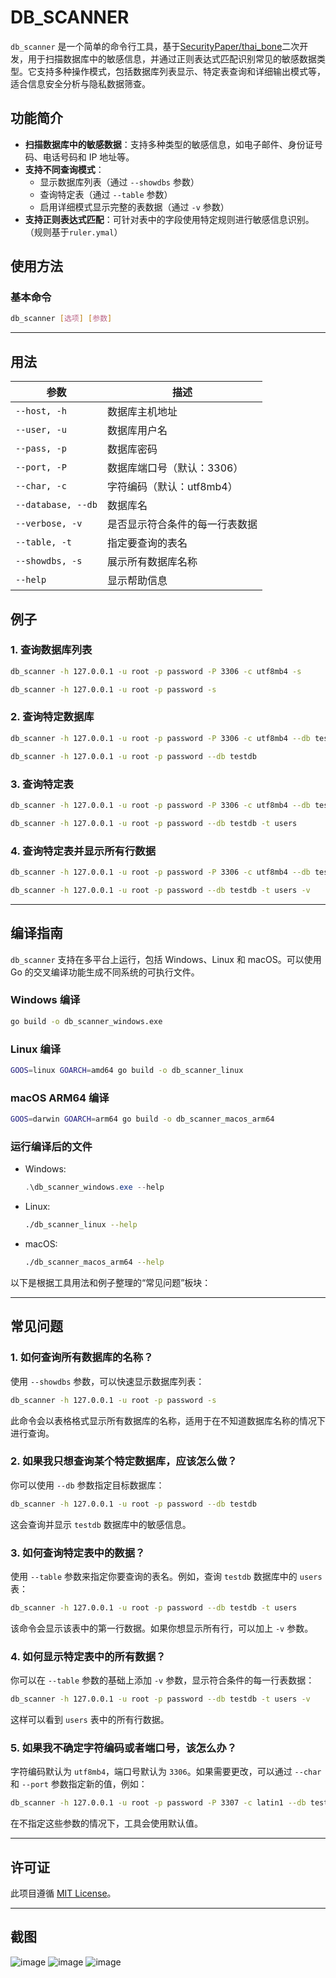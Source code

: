 # DB_SCANNER

`db_scanner` 是一个简单的命令行工具，基于[SecurityPaper/thai_bone](https://github.com/SecurityPaper/thai_bone/)二次开发，用于扫描数据库中的敏感信息，并通过正则表达式匹配识别常见的敏感数据类型。它支持多种操作模式，包括数据库列表显示、特定表查询和详细输出模式等，适合信息安全分析与隐私数据筛查。

## 功能简介

- **扫描数据库中的敏感数据**：支持多种类型的敏感信息，如电子邮件、身份证号码、电话号码和 IP 地址等。
- **支持不同查询模式**：
  - 显示数据库列表（通过 `--showdbs` 参数）
  - 查询特定表（通过 `--table` 参数）
  - 启用详细模式显示完整的表数据（通过 `-v` 参数）
- **支持正则表达式匹配**：可针对表中的字段使用特定规则进行敏感信息识别。（规则基于`ruler.ymal`）

## 使用方法

### 基本命令

```bash
db_scanner [选项] [参数]
```

---

## **用法**

| 参数                  | 描述                               |
|-----------------------|------------------------------------|
| `--host, -h`          | 数据库主机地址                     |
| `--user, -u`          | 数据库用户名                       |
| `--pass, -p`          | 数据库密码                         |
| `--port, -P`          | 数据库端口号（默认：3306）         |
| `--char, -c`          | 字符编码（默认：utf8mb4）          |
| `--database, --db`    | 数据库名                           |
| `--verbose, -v`       | 是否显示符合条件的每一行表数据     |
| `--table, -t`         | 指定要查询的表名                   |
| `--showdbs, -s`       | 展示所有数据库名称                 |
| `--help`              | 显示帮助信息                       |

## **例子**

### 1. 查询数据库列表

```bash
db_scanner -h 127.0.0.1 -u root -p password -P 3306 -c utf8mb4 -s
```
```bash
db_scanner -h 127.0.0.1 -u root -p password -s
```

### 2. 查询特定数据库

```bash
db_scanner -h 127.0.0.1 -u root -p password -P 3306 -c utf8mb4 --db testdb
```
```bash
db_scanner -h 127.0.0.1 -u root -p password --db testdb
```

### 3. 查询特定表

```bash
db_scanner -h 127.0.0.1 -u root -p password -P 3306 -c utf8mb4 --db testdb -t users
```
```bash
db_scanner -h 127.0.0.1 -u root -p password --db testdb -t users
```

### 4. 查询特定表并显示所有行数据

```bash
db_scanner -h 127.0.0.1 -u root -p password -P 3306 -c utf8mb4 --db testdb -t users -v
```
```bash
db_scanner -h 127.0.0.1 -u root -p password --db testdb -t users -v
```

---

## 编译指南

`db_scanner` 支持在多平台上运行，包括 Windows、Linux 和 macOS。可以使用 Go 的交叉编译功能生成不同系统的可执行文件。

### Windows 编译

```bash
go build -o db_scanner_windows.exe
```

### Linux 编译

```bash
GOOS=linux GOARCH=amd64 go build -o db_scanner_linux
```

### macOS ARM64 编译

```bash
GOOS=darwin GOARCH=arm64 go build -o db_scanner_macos_arm64
```

### 运行编译后的文件

- Windows:
  ```powershell
  .\db_scanner_windows.exe --help
  ```
- Linux:
  ```bash
  ./db_scanner_linux --help
  ```
- macOS:
  ```bash
  ./db_scanner_macos_arm64 --help
  ```

以下是根据工具用法和例子整理的“常见问题”板块：

---

## **常见问题**

### 1. 如何查询所有数据库的名称？

使用 `--showdbs` 参数，可以快速显示数据库列表：
```bash
db_scanner -h 127.0.0.1 -u root -p password -s
```
此命令会以表格格式显示所有数据库的名称，适用于在不知道数据库名称的情况下进行查询。

### 2. 如果我只想查询某个特定数据库，应该怎么做？

你可以使用 `--db` 参数指定目标数据库：
```bash
db_scanner -h 127.0.0.1 -u root -p password --db testdb
```
这会查询并显示 `testdb` 数据库中的敏感信息。

### 3. 如何查询特定表中的数据？

使用 `--table` 参数来指定你要查询的表名。例如，查询 `testdb` 数据库中的 `users` 表：
```bash
db_scanner -h 127.0.0.1 -u root -p password --db testdb -t users
```
该命令会显示该表中的第一行数据。如果你想显示所有行，可以加上 `-v` 参数。

### 4. 如何显示特定表中的所有数据？

你可以在 `--table` 参数的基础上添加 `-v` 参数，显示符合条件的每一行表数据：
```bash
db_scanner -h 127.0.0.1 -u root -p password --db testdb -t users -v
```
这样可以看到 `users` 表中的所有行数据。

### 5. 如果我不确定字符编码或者端口号，该怎么办？

字符编码默认为 `utf8mb4`，端口号默认为 `3306`。如果需要更改，可以通过 `--char` 和 `--port` 参数指定新的值，例如：
```bash
db_scanner -h 127.0.0.1 -u root -p password -P 3307 -c latin1 --db testdb
```
在不指定这些参数的情况下，工具会使用默认值。

---


## 许可证

此项目遵循 [MIT License](LICENSE)。

---

## 截图
![image](https://github.com/user-attachments/assets/7bd59f56-b001-469b-a8b5-ede1423d8eff)
![image](https://github.com/user-attachments/assets/db13e5d1-cbd2-4c4e-90db-f01b309c86c2)
![image](https://github.com/user-attachments/assets/8fb9f1d8-c903-43a5-bd05-50a54952f092)




